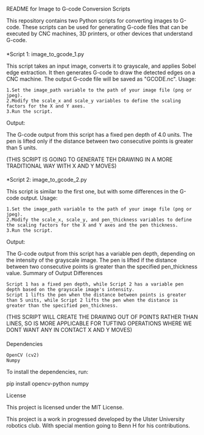 README for Image to G-code Conversion Scripts

This repository contains two Python scripts for converting images to G-code. These scripts can be used for generating G-code files that can be executed by CNC machines, 3D printers, or other devices that understand G-code.

####

*Script 1: image_to_gcode_1.py

This script takes an input image, converts it to grayscale, and applies Sobel edge extraction. It then generates G-code to draw the detected edges on a CNC machine. The output G-code file will be saved as "GCODE.nc".
Usage:

    1.Set the image_path variable to the path of your image file (png or jpeg).
    2.Modify the scale_x and scale_y variables to define the scaling factors for the X and Y axes.
    3.Run the script.

Output:

The G-code output from this script has a fixed pen depth of 4.0 units. The pen is lifted only if the distance between two consecutive points is greater than 5 units.

(THIS SCRIPT IS GOING TO GENERATE TEH DRAWING IN A MORE TRADITIONAL WAY WITH X AND Y MOVES)

####

*Script 2: image_to_gcode_2.py

This script is similar to the first one, but with some differences in the G-code output.
Usage:

    1.Set the image_path variable to the path of your image file (png or jpeg).
    2.Modify the scale_x, scale_y, and pen_thickness variables to define the scaling factors for the X and Y axes and the pen thickness.
    3.Run the script.

Output:

The G-code output from this script has a variable pen depth, depending on the intensity of the grayscale image. The pen is lifted if the distance between two consecutive points is greater than the specified pen_thickness value.
Summary of Output Differences

    Script 1 has a fixed pen depth, while Script 2 has a variable pen depth based on the grayscale image's intensity.
    Script 1 lifts the pen when the distance between points is greater than 5 units, while Script 2 lifts the pen when the distance is greater than the specified pen_thickness.

(THIS SCRIPT WILL CREATE THE DRAWING OUT OF POINTS RATHER THAN LINES, SO IS MORE APPLICABLE FOR TUFTING OPERATIONS WHERE WE DONT WANT ANY IN CONTACT X AND Y MOVES)

####
Dependencies

    OpenCV (cv2)
    Numpy

To install the dependencies, run:

pip install opencv-python numpy

License

This project is licensed under the MIT License.

This project is a work in progressed developed by the Ulster University robotics club. With special mention going to Benn H for his contributions. 
